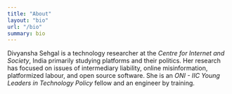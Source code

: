 ```yaml
---
title: "About"
layout: "bio"
url: "/bio"
summary: bio
---
```


Divyansha Sehgal is a technology researcher at the *Centre for Internet and Society*, India primarily studying platforms and their politics. Her research has focused on issues of intermediary liability, online misinformation, platformized labour, and open source software. She is an *ONI - IIC Young Leaders in Technology Policy* fellow and an engineer by training.